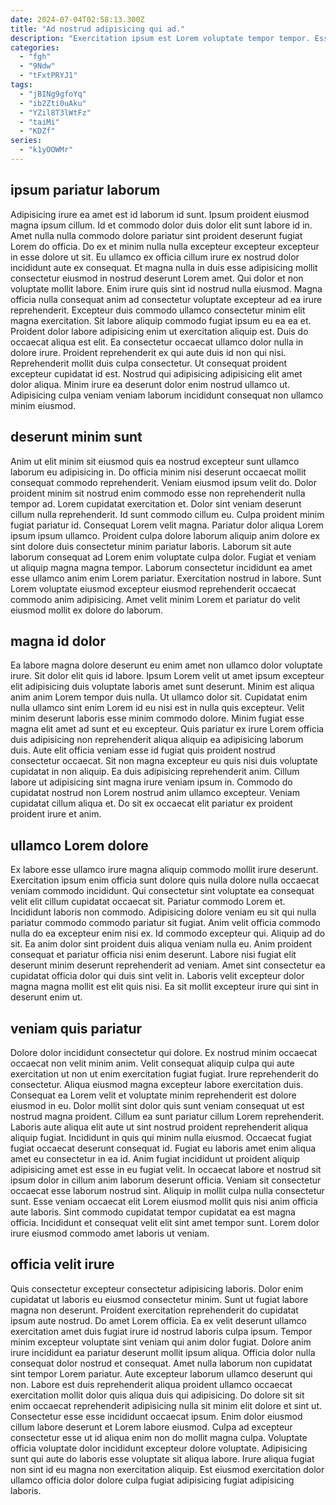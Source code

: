 ```yaml
---
date: 2024-07-04T02:58:13.300Z
title: "Ad nostrud adipisicing qui ad."
description: "Exercitation ipsum est Lorem voluptate tempor tempor. Esse proident id amet in ullamco et."
categories:
  - "fgh"
  - "9Ndw"
  - "tFxtPRYJ1"
tags:
  - "jBINg9gfoYq"
  - "ib2Zti0uAku"
  - "YZil8T3lWtFz"
  - "taiMi"
  - "KDZf"
series:
  - "k1yOOWMr"
---
```



## ipsum pariatur laborum

Adipisicing irure ea amet est id laborum id sunt. Ipsum proident eiusmod magna ipsum cillum. Id et commodo dolor duis dolor elit sunt labore id in. Amet nulla nulla commodo dolore pariatur sint proident deserunt fugiat Lorem do officia. Do ex et minim nulla nulla excepteur excepteur excepteur in esse dolore ut sit. Eu ullamco ex officia cillum irure ex nostrud dolor incididunt aute ex consequat.
Et magna nulla in duis esse adipisicing mollit consectetur eiusmod in nostrud deserunt Lorem amet. Qui dolor et non voluptate mollit labore. Enim irure quis sint id nostrud nulla eiusmod. Magna officia nulla consequat anim ad consectetur voluptate excepteur ad ea irure reprehenderit. Excepteur duis commodo ullamco consectetur minim elit magna exercitation. Sit labore aliquip commodo fugiat ipsum eu ea ea et. Proident dolor labore adipisicing enim ut exercitation aliquip est. Duis do occaecat aliqua est elit.
Ea consectetur occaecat ullamco dolor nulla in dolore irure. Proident reprehenderit ex qui aute duis id non qui nisi. Reprehenderit mollit duis culpa consectetur. Ut consequat proident excepteur cupidatat id est. Nostrud qui adipisicing adipisicing elit amet dolor aliqua. Minim irure ea deserunt dolor enim nostrud ullamco ut. Adipisicing culpa veniam veniam laborum incididunt consequat non ullamco minim eiusmod.

## deserunt minim sunt

Anim ut elit minim sit eiusmod quis ea nostrud excepteur sunt ullamco laborum eu adipisicing in. Do officia minim nisi deserunt occaecat mollit consequat commodo reprehenderit. Veniam eiusmod ipsum velit do. Dolor proident minim sit nostrud enim commodo esse non reprehenderit nulla tempor ad. Lorem cupidatat exercitation et. Dolor sint veniam deserunt cillum nulla reprehenderit. Id sunt commodo cillum eu. Culpa proident minim fugiat pariatur id.
Consequat Lorem velit magna. Pariatur dolor aliqua Lorem ipsum ipsum ullamco. Proident culpa dolore laborum aliquip anim dolore ex sint dolore duis consectetur minim pariatur laboris. Laborum sit aute laborum consequat ad Lorem enim voluptate culpa dolor.
Fugiat et veniam ut aliquip magna magna tempor. Laborum consectetur incididunt ea amet esse ullamco anim enim Lorem pariatur. Exercitation nostrud in labore. Sunt Lorem voluptate eiusmod excepteur eiusmod reprehenderit occaecat commodo anim adipisicing. Amet velit minim Lorem et pariatur do velit eiusmod mollit ex dolore do laborum.

## magna id dolor

Ea labore magna dolore deserunt eu enim amet non ullamco dolor voluptate irure. Sit dolor elit quis id labore. Ipsum Lorem velit ut amet ipsum excepteur elit adipisicing duis voluptate laboris amet sunt deserunt. Minim est aliqua anim anim Lorem tempor duis nulla. Ut ullamco dolor sit. Cupidatat enim nulla ullamco sint enim Lorem id eu nisi est in nulla quis excepteur. Velit minim deserunt laboris esse minim commodo dolore.
Minim fugiat esse magna elit amet ad sunt et eu excepteur. Quis pariatur ex irure Lorem officia duis adipisicing non reprehenderit aliqua aliquip ea adipisicing laborum duis. Aute elit officia veniam esse id fugiat quis proident nostrud consectetur occaecat. Sit non magna excepteur eu quis nisi duis voluptate cupidatat in non aliquip. Ea duis adipisicing reprehenderit anim.
Cillum labore ut adipisicing sint magna irure veniam ipsum in. Commodo do cupidatat nostrud non Lorem nostrud anim ullamco excepteur. Veniam cupidatat cillum aliqua et. Do sit ex occaecat elit pariatur ex proident proident irure et anim.

## ullamco Lorem dolore

Ex labore esse ullamco irure magna aliquip commodo mollit irure deserunt. Exercitation ipsum enim officia sunt dolore quis nulla dolore nulla occaecat veniam commodo incididunt. Qui consectetur sint voluptate ea consequat velit elit cillum cupidatat occaecat sit. Pariatur commodo Lorem et. Incididunt laboris non commodo. Adipisicing dolore veniam eu sit qui nulla pariatur commodo commodo pariatur sit fugiat.
Anim velit officia commodo nulla do ea excepteur enim nisi ex. Id commodo excepteur qui. Aliquip ad do sit. Ea anim dolor sint proident duis aliqua veniam nulla eu. Anim proident consequat et pariatur officia nisi enim deserunt.
Labore nisi fugiat elit deserunt minim deserunt reprehenderit ad veniam. Amet sint consectetur ea cupidatat officia dolor qui duis sint velit in. Laboris velit excepteur dolor magna magna mollit est elit quis nisi. Ea sit mollit excepteur irure qui sint in deserunt enim ut.

## veniam quis pariatur

Dolore dolor incididunt consectetur qui dolore. Ex nostrud minim occaecat occaecat non velit minim anim. Velit consequat aliquip culpa qui aute exercitation ut non ut enim exercitation fugiat fugiat. Irure reprehenderit do consectetur. Aliqua eiusmod magna excepteur labore exercitation duis. Consequat ea Lorem velit et voluptate minim reprehenderit est dolore eiusmod in eu. Dolor mollit sint dolor quis sunt veniam consequat ut est nostrud magna proident. Cillum ea sunt pariatur cillum Lorem reprehenderit.
Laboris aute aliqua elit aute ut sint nostrud proident reprehenderit aliqua aliquip fugiat. Incididunt in quis qui minim nulla eiusmod. Occaecat fugiat fugiat occaecat deserunt consequat id. Fugiat eu laboris amet enim aliqua amet eu consectetur in ea id. Anim fugiat incididunt ut proident aliquip adipisicing amet est esse in eu fugiat velit. In occaecat labore et nostrud sit ipsum dolor in cillum anim laborum deserunt officia. Veniam sit consectetur occaecat esse laborum nostrud sint.
Aliquip in mollit culpa nulla consectetur sunt. Esse veniam occaecat elit Lorem eiusmod mollit quis nisi anim officia aute laboris. Sint commodo cupidatat tempor cupidatat ea est magna officia. Incididunt et consequat velit elit sint amet tempor sunt. Lorem dolor irure eiusmod commodo amet laboris ut veniam.

## officia velit irure

Quis consectetur excepteur consectetur adipisicing laboris. Dolor enim cupidatat ut laboris eu eiusmod consectetur minim. Sunt ut fugiat labore magna non deserunt. Proident exercitation reprehenderit do cupidatat ipsum aute nostrud. Do amet Lorem officia. Ea ex velit deserunt ullamco exercitation amet duis fugiat irure id nostrud laboris culpa ipsum. Tempor minim excepteur voluptate sint veniam qui anim dolor fugiat. Dolore anim irure incididunt ea pariatur deserunt mollit ipsum aliqua.
Officia dolor nulla consequat dolor nostrud et consequat. Amet nulla laborum non cupidatat sint tempor Lorem pariatur. Aute excepteur laborum ullamco deserunt qui non. Labore est duis reprehenderit aliqua proident ullamco occaecat exercitation mollit dolor quis aliqua duis qui adipisicing. Do dolore sit sit enim occaecat reprehenderit adipisicing nulla sit minim elit dolore et sint ut. Consectetur esse esse incididunt occaecat ipsum. Enim dolor eiusmod cillum labore deserunt et Lorem labore eiusmod.
Culpa ad excepteur consectetur esse ut id aliqua enim non do mollit magna culpa. Voluptate officia voluptate dolor incididunt excepteur dolore voluptate. Adipisicing sunt qui aute do laboris esse voluptate sit aliqua labore. Irure aliqua fugiat non sint id eu magna non exercitation aliquip. Est eiusmod exercitation dolor ullamco officia dolor dolore culpa fugiat adipisicing fugiat adipisicing laboris.

